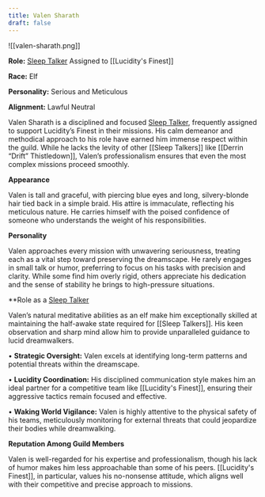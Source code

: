 ```yaml
---
title: Valen Sharath
draft: false
---
```


![[valen-sharath.png]]

**Role:** [Sleep Talker](Sleep%20Talkers.md) Assigned to [[Lucidity's Finest]]

**Race:** Elf

**Personality:** Serious and Meticulous

**Alignment:** Lawful Neutral

Valen Sharath is a disciplined and focused [Sleep Talker](Sleep%20Talkers.md), frequently assigned to support Lucidity’s Finest in their missions. His calm demeanor and methodical approach to his role have earned him immense respect within the guild. While he lacks the levity of other [[Sleep Talkers]] like [[Derrin “Drift” Thistledown]], Valen’s professionalism ensures that even the most complex missions proceed smoothly.

**Appearance**

Valen is tall and graceful, with piercing blue eyes and long, silvery-blonde hair tied back in a simple braid. His attire is immaculate, reflecting his meticulous nature. He carries himself with the poised confidence of someone who understands the weight of his responsibilities.

**Personality**

Valen approaches every mission with unwavering seriousness, treating each as a vital step toward preserving the dreamscape. He rarely engages in small talk or humor, preferring to focus on his tasks with precision and clarity. While some find him overly rigid, others appreciate his dedication and the sense of stability he brings to high-pressure situations.

**Role as a [Sleep Talker](Sleep%20Talkers.md)

Valen’s natural meditative abilities as an elf make him exceptionally skilled at maintaining the half-awake state required for [[Sleep Talkers]]. His keen observation and sharp mind allow him to provide unparalleled guidance to lucid dreamwalkers.

• **Strategic Oversight:** Valen excels at identifying long-term patterns and potential threats within the dreamscape.

• **Lucidity Coordination:** His disciplined communication style makes him an ideal partner for a competitive team like [[Lucidity's Finest]], ensuring their aggressive tactics remain focused and effective.

• **Waking World Vigilance:** Valen is highly attentive to the physical safety of his teams, meticulously monitoring for external threats that could jeopardize their bodies while dreamwalking.

**Reputation Among Guild Members**

Valen is well-regarded for his expertise and professionalism, though his lack of humor makes him less approachable than some of his peers. [[Lucidity's Finest]], in particular, values his no-nonsense attitude, which aligns well with their competitive and precise approach to missions.